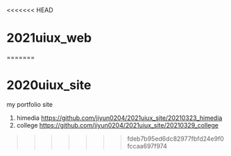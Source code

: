 <<<<<<< HEAD
# 2021uiux_web
=======
# 2020uiux_site
my portfolio site
1. himedia https://github.com/jiyun0204/2021uiux_site/20210323_himedia
3. college https://github.com/jiyun0204/2021uiux_site/20210329_college
>>>>>>> fdeb7b95ed6dc82977fbfd24e9f0fccaa697f974
